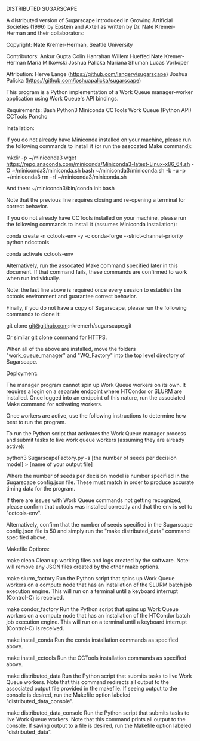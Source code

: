 DISTRIBUTED SUGARSCAPE

A distributed version of Sugarscape introduced in Growing Artificial Societies (1996) by Epstein and Axtell as written by Dr. Nate Kremer-Herman and their collaborators:

Copyright:
Nate Kremer-Herman, Seattle University

Contributors:
Ankur Gupta
Colin Hanrahan
Willem Hueffed
Nate Kremer-Herman
Maria Milkowski
Joshua Palicka
Mariana Shuman
Lucas Vorkoper

Attribution:
Herve Lange (https://github.com/langerv/sugarscape)
Joshua Palicka (https://github.com/joshuapalicka/sugarscape)

This program is a Python implementation of a Work Queue manager-worker application using Work Queue's API bindings. 

Requirements:
Bash
Python3
Miniconda
CCTools Work Queue (Python API)
CCTools Poncho 

Installation:

If you do not already have Miniconda installed on your machine, please run the following commands to install it (or run the assocated Make command):

mkdir -p ~/miniconda3
wget https://repo.anaconda.com/miniconda/Miniconda3-latest-Linux-x86_64.sh -O ~/miniconda3/miniconda.sh
bash ~/miniconda3/miniconda.sh -b -u -p ~/miniconda3
rm -rf ~/miniconda3/miniconda.sh

And then:
~/miniconda3/bin/conda init bash

Note that the previous line requires closing and re-opening a terminal for
correct behavior.

If you do not already have CCTools installed on your machine, please run the following commands to install it (assumes Miniconda installation):

conda create -n cctools-env -y -c conda-forge --strict-channel-priority python ndcctools

conda activate cctools-env 

Alternatively, run the assocated Make command specified later in this document. If that command fails, these commands are confirmed to work when run individually.

Note: the last line above is required once every session to establish the cctools environment and guarantee correct behavior.

Finally, if you do not have a copy of Sugarscape,
please run the following commands to clone it:

git clone git@github.com:nkremerh/sugarscape.git

Or similar git clone command for HTTPS.

When all of the above are installed, move the folders "work_queue_manager"
and "WQ_Factory" into the top level directory of Sugarscape.

Deployment:

The manager program cannot spin up Work Queue workers on its own. It requires a login on a separate endpoint where HTCondor or SLURM are installed. Once logged into an endpoint of this nature, run the associated Make command for activating workers. 

Once workers are active, use the following instructions to determine how best to run the program.

To run the Python script that activates the Work Queue manager process and submit tasks to live work queue workers (assuming they are already active):

python3 SugarscapeFactory.py -s [the number of seeds per decision model] > [name of your output file]

Where the number of seeds per decision model is number specified in the Sugarscape config.json file. These must match in order to produce accurate timing data for the program.

If there are issues with Work Queue commands not getting recognized, please confirm that cctools was installed correctly and that the env is set to "cctools-env".

Alternatively, confirm that the number of seeds specified in the Sugarscape config.json file is 50 and simply run the "make distributed_data" command specified above.

Makefile Options:

make clean
    Clean up working files and logs created by the software.
    Note: will remove any JSON files created by the other make options.

make slurm_factory
    Run the Python script that spins up Work Queue workers on a compute node that has an installation of the SLURM batch job execution engine. This will run on a terminal until a keyboard interrupt (Control-C) is received.

make condor_factory 
    Run the Python script that spins up Work Queue workers on a compute node that has an installation of the HTCondor batch job execution engine. This will run on a terminal until a keyboard interrupt (Control-C) is received.

make install_conda
    Run the conda installation commands as specified above. 

make install_cctools
    Run the CCTools installation commands as specified above.

make distributed_data
    Run the Python script that submits tasks to live Work Queue workers. Note that this command redirects all output to the associated output file provided in the makefile. If seeing output to the console is desired, run the Makefile option labeled "distributed_data_console".

make distributed_data_console
    Run the Python script that submits tasks to live Work Queue workers. Note that this command prints all output to the console. If saving output to a file is desired, run the Makefile option labeled "distributed_data".